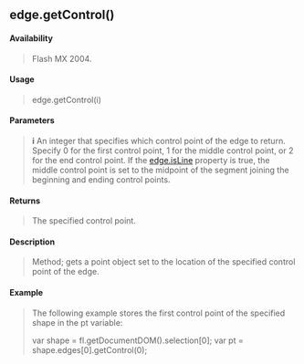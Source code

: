 ## edge.getControl()

#### Availability

> Flash MX 2004.

#### Usage

> edge.getControl(i)

#### Parameters

> **i** An integer that specifies which control point of the edge to return. Specify 0 for the first control point, 1 for the middle control point, or 2 for the end control point. If the [edge.isLine](#_bookmark369) property is true, the middle control point is set to the midpoint of the segment joining the beginning and ending control points.

#### Returns

> The specified control point.

#### Description

> Method; gets a point object set to the location of the specified control point of the edge.

#### Example

> The following example stores the first control point of the specified shape in the pt variable:
>
> var shape = fl.getDocumentDOM().selection\[0\]; var pt = shape.edges\[0\].getControl(0);
